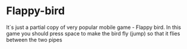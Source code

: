 # Flappy-bird
It`s just a partial copy of very popular mobile game - Flappy bird. In this game you should press space to make the bird fly (jump) so that it flies between the two pipes
